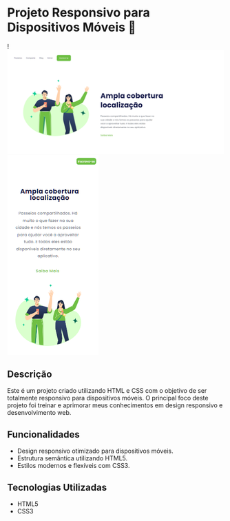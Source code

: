 # Projeto Responsivo para Dispositivos Móveis 📱

! <img src="https://github.com/DanielMartins22/Se-Localize/blob/master/img/Desktop.png?raw=true"/>
  <img src="https://github.com/DanielMartins22/Se-Localize/blob/master/img/Cell.png?raw=true"/>


## Descrição
Este é um projeto criado utilizando HTML e CSS com o objetivo de ser totalmente responsivo para dispositivos móveis. O principal foco deste projeto foi treinar e aprimorar meus conhecimentos em design responsivo e desenvolvimento web.

## Funcionalidades
- Design responsivo otimizado para dispositivos móveis.
- Estrutura semântica utilizando HTML5.
- Estilos modernos e flexíveis com CSS3.

## Tecnologias Utilizadas
- HTML5
- CSS3



